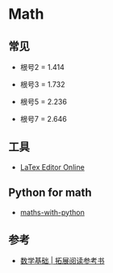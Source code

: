 # Math

## 常见

* 根号2 = 1.414

* 根号3 = 1.732

* 根号5 = 2.236

* 根号7 = 2.646

## 工具

* [LaTex Editor Online](https://www.codecogs.com/latex/eqneditor.php)

## Python for math

* [maths-with-python](https://github.com/IanHawke/maths-with-python)

## 参考

* [数学基础 | 拓展阅读参考书](https://time.geekbang.org/column/article/1807)